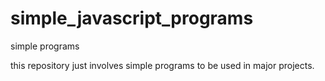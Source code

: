 # simple_javascript_programs
simple programs

this repository just involves simple programs to be used in major projects. 
